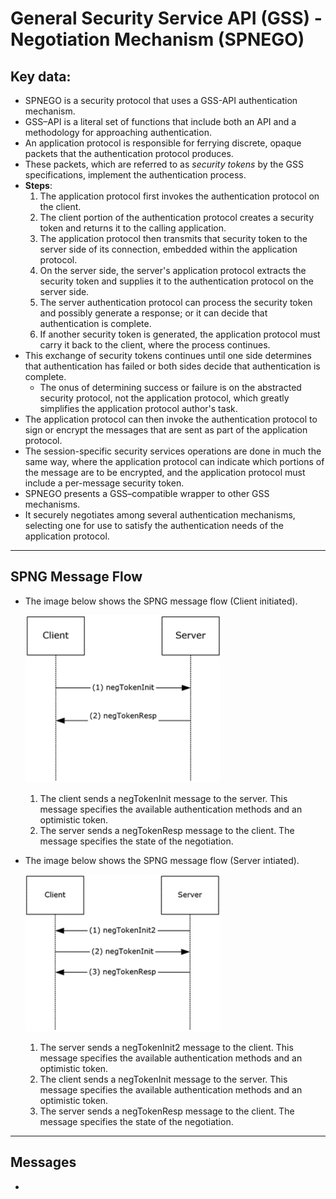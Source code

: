 # General Security Service API (GSS) - Negotiation Mechanism (SPNEGO)

## Key data:
 - SPNEGO is a security protocol that uses a GSS-API authentication mechanism.
 - GSS–API is a literal set of functions that include both an API and a methodology for approaching authentication.
 - An application protocol is responsible for ferrying discrete, opaque packets that the authentication protocol produces.
 - These packets, which are referred to as *security tokens* by the GSS specifications, implement the authentication process.
 - **Steps**:
     1. The application protocol first invokes the authentication protocol on the client.
     2. The client portion of the authentication protocol creates a security token and returns it to the calling application.
     3. The application protocol then transmits that security token to the server side of its connection, embedded within the application protocol.
     4. On the server side, the server's application protocol extracts the security token and supplies it to the authentication protocol on the server side.
     5. The server authentication protocol can process the security token and possibly generate a response; or it can decide that authentication is complete.
     6. If another security token is generated, the application protocol must carry it back to the client, where the process continues.
 -  This exchange of security tokens continues until one side determines that authentication has failed or both sides decide that authentication is complete.
     - The onus of determining success or failure is on the abstracted security protocol, not the application protocol, which greatly simplifies the application protocol author's task.
 - The application protocol can then invoke the authentication protocol to sign or encrypt the messages that are sent as part of the application protocol.
 - The session-specific security services operations are done in much the same way, where the application protocol can indicate which portions of the message are to be encrypted, and the application protocol must include a per-message security token.
 - SPNEGO presents a GSS–compatible wrapper to other GSS mechanisms. 
 - It securely negotiates among several authentication mechanisms, selecting one for use to satisfy the authentication needs of the application protocol.
---
 ## SPNG Message Flow
 - The image below shows the SPNG message flow (Client initiated).

     ![SPNG Message Flow](../images/spng_message_flow.png "SPNG Message Flow")

     1. The client sends a negTokenInit message to the server. This message specifies the available authentication methods and an optimistic token.
     2. The server sends a negTokenResp message to the client. The message specifies the state of the negotiation.

 - The image below shows the SPNG message flow (Server intiated).

     ![SPNG Message Flow Server Init](../images/spng_message_flow_server_init.png "SPNG Message Flow Server Init")

     1. The server sends a negTokenInit2 message to the client. This message specifies the available authentication methods and an optimistic token.
     2. The client sends a negTokenInit message to the server. This message specifies the available authentication methods and an optimistic token.
     3. The server sends a negTokenResp message to the client. The message specifies the state of the negotiation.
---
## Messages

 - 